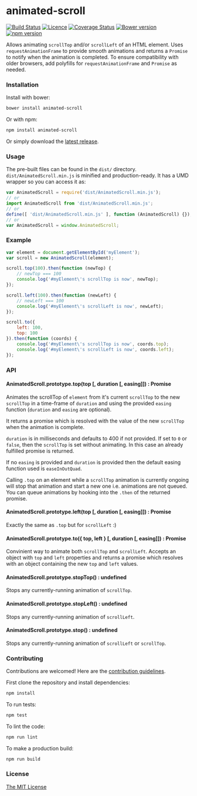# animated-scroll
[![Build Status](https://travis-ci.org/joelmukuthu/animated-scroll.svg?branch=master)](https://travis-ci.org/joelmukuthu/animated-scroll) [![Licence](https://img.shields.io/npm/l/animated-scroll.svg)](https://github.com/joelmukuthu/animated-scroll/blob/master/LICENSE.md) [![Coverage Status](https://coveralls.io/repos/github/joelmukuthu/animated-scroll/badge.svg?branch=master)](https://coveralls.io/github/joelmukuthu/animated-scroll?branch=master) [![Bower version](https://img.shields.io/bower/v/animated-scroll.svg)](https://github.com/joelmukuthu/animated-scroll) [![npm version](https://img.shields.io/npm/v/animated-scroll.svg)](https://www.npmjs.com/package/animated-scroll)

Allows animating `scrollTop` and/or `scrollLeft` of an HTML element. Uses
`requestAnimationFrame` to provide smooth animations and returns a `Promise` to
notify when the animation is completed. To ensure compatibility with older
browsers, add polyfills for `requestAnimationFrame` and `Promise` as needed.

### Installation
Install with bower:
```sh
bower install animated-scroll
```
Or with npm:
```sh
npm install animated-scroll
```
Or simply download the
[latest release](https://github.com/joelmukuthu/animated-scroll/releases/latest).

### Usage
The pre-built files can be found in the `dist/` directory.
`dist/AnimatedScroll.min.js` is minified and production-ready. It has a UMD
wrapper so you can access it as:

```javascript
var AnimatedScroll = require('dist/AnimatedScroll.min.js');
// or
import AnimatedScroll from 'dist/AnimatedScroll.min.js';
// or
define([ 'dist/AnimatedScroll.min.js' ], function (AnimatedScroll) {});
// or
var AnimatedScroll = window.AnimatedScroll;
```

### Example
```javascript
var element = document.getElementById('myElement');
var scroll = new AnimatedScroll(element);

scroll.top(100).then(function (newTop) {
    // newTop === 100
    console.log('#myElement\'s scrollTop is now', newTop);
});

scroll.left(100).then(function (newLeft) {
    // newLeft === 100
    console.log('#myElement\'s scrollLeft is now', newLeft);
});

scroll.to({
    left: 100,
    top: 100
}).then(function (coords) {
    console.log('#myElement\'s scrollTop is now', coords.top);
    console.log('#myElement\'s scrollLeft is now', coords.left);
});
```

### API
#### AnimatedScroll.prototype.top(top [, duration [, easing]]) : Promise
Animates the scrollTop of `element` from it's current `scrollTop` to the new
`scrollTop` in a time-frame of `duration` and using the provided `easing`
function (`duration` and `easing` are optional).

It returns a promise which is resolved with the value of the new `scrollTop`
when the animation is complete.

`duration` is in milliseconds and defaults to 400 if not provided. If set to `0`
or `false`, then the `scrollTop` is set without animating. In this case an
already fulfilled promise is returned.

If no `easing` is provided and `duration` is provided then the default easing
function used is `easeInOutQuad`.

Calling `.top` on an element while a `scrollTop` animation is currently ongoing
will stop that animation and start a new one i.e. animations are not queued. You
can queue animations by hooking into the `.then` of the returned promise.

#### AnimatedScroll.prototype.left(top [, duration [, easing]]) : Promise
Exactly the same as `.top` but for `scrollLeft` :)

#### AnimatedScroll.prototype.to({ top, left } [, duration [, easing]]) : Promise
Convinient way to animate both `scrollTop` and `scrollLeft`. Accepts an object
with `top` and `left` properties and returns a promise which resolves with an
object containing the new `top` and `left` values.

#### AnimatedScroll.prototype.stopTop() : undefined
Stops any currently-running animation of `scrollTop`.

#### AnimatedScroll.prototype.stopLeft() : undefined
Stops any currently-running animation of `scrollLeft`.

#### AnimatedScroll.prototype.stop() : undefined
Stops any currently-running animation of `scrollLeft` or `scrollTop`.

### Contributing
Contributions are welcomed! Here are the [contribution guidelines](CONTRIBUTING.md).

First clone the repository and install dependencies:
```sh
npm install
```
To run tests:
```sh
npm test
```
To lint the code:
```sh
npm run lint
```
To make a production build:
```sh
npm run build
```

### License
[The MIT License](LICENSE.md)
